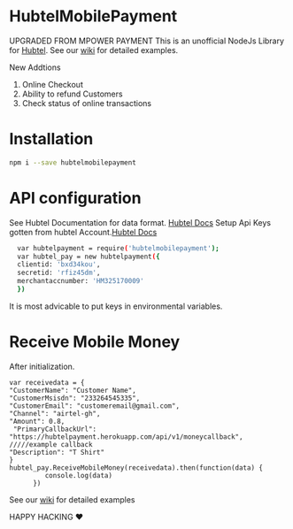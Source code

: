 # HubtelMobilePayment
UPGRADED FROM MPOWER PAYMENT
This is an unofficial NodeJs Library for [Hubtel](https://developers.hubtel.com).
See our [wiki](https://github.com/banphlet/HubtelMobilePayment/wiki) for detailed examples.

New Addtions
1. Online Checkout
2. Ability to refund Customers
3. Check status of online transactions

# Installation
```sh
npm i --save hubtelmobilepayment
```
# API configuration
  See Hubtel Documentation for data format. [Hubtel Docs](https://developers.hubtel.com/documentations/merchant-account-api) 
Setup Api Keys gotten from hubtel Account.[Hubtel Docs](https://developers.hubtel.com/documentations/merchant-account-api)
```sh
  var hubtelpayment = require('hubtelmobilepayment');
  var hubtel_pay = new hubtelpayment({
  clientid: 'bxd34kou',
  secretid: 'rfiz45dm',
  merchantaccnumber: 'HM325170009'
  })
  ```
 It is most advicable to put keys in environmental variables.
 # Receive Mobile Money
  After initialization.
  ```
var receivedata = {
  "CustomerName": "Customer Name",
  "CustomerMsisdn": "233264545335",
  "CustomerEmail": "customeremail@gmail.com",
  "Channel": "airtel-gh",
  "Amount": 0.8,
   "PrimaryCallbackUrl": "https://hubtelpayment.herokuapp.com/api/v1/moneycallback",  /////example callback 
  "Description": "T Shirt"
} 
 hubtel_pay.ReceiveMobileMoney(receivedata).then(function(data) {
           console.log(data)
        })
 ```

See our [wiki](https://github.com/banphlet/HubtelMobilePayment/wiki) for detailed examples


HAPPY HACKING ❤ 
